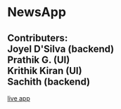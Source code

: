 # NewsApp

Contributers: \
Joyel D'Silva (backend) \
Prathik G. (UI) \
Krithik Kiran (UI) \
Sachith (backend)
--- 
[live app](https://newsapp0000.herokuapp.com/)
